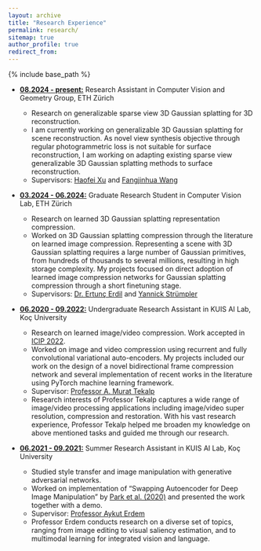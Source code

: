 ```yaml
---
layout: archive
title: "Research Experience"
permalink: research/
sitemap: true
author_profile: true
redirect_from:
---
```


{% include base_path %}

* <b><ins>08.2024 - present:</ins></b> Research Assistant in Computer Vision and Geometry Group, ETH Zürich
  * Research on generalizable sparse view 3D Gaussian splatting for 3D reconstruction.
  * I am currently working on generalizable 3D Gaussian splatting for scene reconstruction. As novel view synthesis objective through
  regular photogrammetric loss is not suitable for surface reconstruction, I am working on adapting existing sparse view generalizable 3D Gaussian splatting
  methods to surface reconstruction.
  * Supervisors: [Haofei Xu](https://haofeixu.github.io/) and [Fangjinhua Wang](https://fangjinhuawang.github.io/)

* <b><ins>03.2024 - 06.2024:</ins></b> Graduate Research Student in Computer Vision Lab, ETH Zürich
  * Research on learned 3D Gaussian splatting representation compression.
  * Worked on 3D Gaussian splatting compression through the literature on learned image compression. 
  Representing a scene with 3D Gaussian splatting requires a large number of Gaussian primitives, from hundreds of thousands to several millions, resulting in high storage complexity. My projects focused on direct adoption of learned image compression networks for Gaussian splatting compression through a short finetuning stage.
  * Supervisors: [Dr. Ertunç Erdil](https://scholar.google.com/citations?user=JJsyRqAAAAAJ&hl=en) and [Yannick Strümpler](https://scholar.google.com/citations?user=6UwR6EUAAAAJ&hl=en)

* <b><ins>06.2020 - 09.2022:</ins></b> Undergraduate Research Assistant in KUIS AI Lab, Koç University
  * Research on learned image/video compression. Work accepted in [ICIP 2022](https://2022.ieeeicip.org/).
  * Worked on image and video compression using recurrent and fully convolutional variational auto-encoders. My projects included our work on the design of a novel bidirectional frame compression network and several implementation of recent works in the literature using PyTorch machine learning framework.
  * Supervisor: [Professor A. Murat Tekalp](http://home.ku.edu.tr/~mtekalp/)
  * Research interests of Professor Tekalp captures a wide range of image/video processing 
  applications including image/video super resolution, compression and restoration. With 
  his vast research experience, Professor Tekalp helped me broaden my knowledge on above 
  mentioned tasks and guided me through our research.

* <b><ins>06.2021 - 09.2021:</ins></b> Summer Research Assistant in KUIS AI Lab, Koç University
  * Studied style transfer and image manipulation with generative adversarial networks.
  * Worked on implementation of “Swapping Autoencoder for Deep Image Manipulation” by [Park et al. (2020)](https://arxiv.org/abs/2007.00653) and presented the work together with a demo.
  * Supervisor: [Professor Aykut Erdem](https://aykuterdem.github.io/)
  * Professor Erdem conducts research on a diverse set of topics, ranging from image editing 
  to visual saliency estimation, and to multimodal learning for integrated vision and language.
